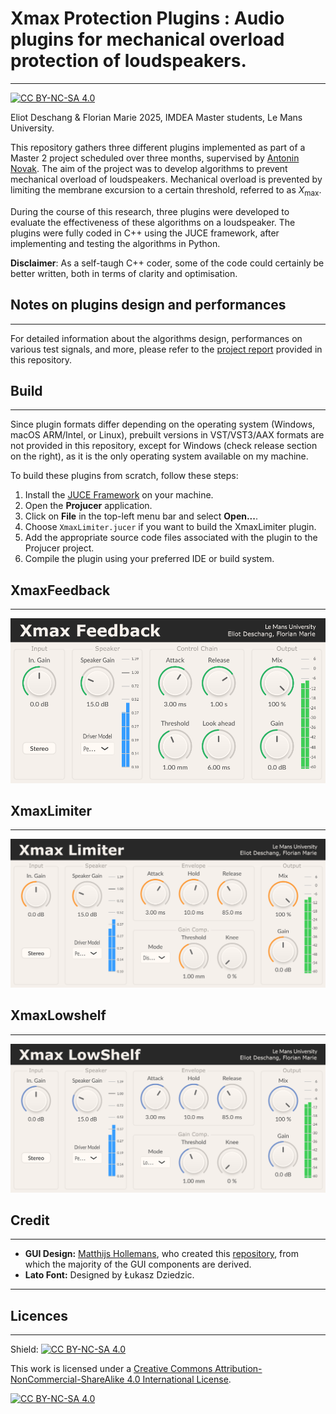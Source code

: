 # Xmax Protection Plugins : Audio plugins for mechanical overload protection of loudspeakers.
---
[![CC BY-NC-SA 4.0][cc-by-nc-sa-shield]][cc-by-nc-sa]


Eliot Deschang & Florian Marie 2025, IMDEA Master students, Le Mans University.

This repository gathers three different plugins implemented as part of a Master 2 project scheduled over three months, supervised by [Antonin Novak](https://ant-novak.com/). The aim of the project was to develop algorithms to prevent mechanical overload of loudspeakers. Mechanical overload is prevented by limiting the membrane excursion to a certain threshold, referred to as $X_{\text{max}}$.  

During the course of this research, three plugins were developed to evaluate the effectiveness of these algorithms on a loudspeaker. The plugins were fully coded in C++ using the JUCE framework, after implementing and testing the algorithms in Python.

**Disclaimer**: As a self-taugh C++ coder, some of the code could certainly be better written, both in terms of clarity and optimisation.

## Notes on plugins design and performances
---
For detailed information about the algorithms design, performances on various test signals, and more, please refer to the [project report](https://github.com/eliot-des/Xmax-Protection-Plugins/blob/main/Deschang_Marie_Mechanical_protection_algorithms_for_loudspeakers.pdf) provided in this repository.

## Build
---
Since plugin formats differ depending on the operating system (Windows, macOS ARM/Intel, or Linux), prebuilt versions in VST/VST3/AAX formats are not provided in this repository, except for Windows (check release section on the right), as it is the only operating system available on my machine.

To build these plugins from scratch, follow these steps:

1. Install the [JUCE Framework](https://juce.com/) on your machine.
2. Open the **Projucer** application.
3. Click on **File** in the top-left menu bar and select **Open...**.
4. Choose `XmaxLimiter.jucer` if you want to build the XmaxLimiter plugin.
5. Add the appropriate source code files associated with the plugin to the Projucer project.
6. Compile the plugin using your preferred IDE or build system.

## XmaxFeedback
---
![XmaxFeedback plugin image](https://github.com/eliot-des/Xmax-Protection-Plugins/blob/main/readme/XmaxFeedback.png)

## XmaxLimiter
---
![XmaxLimiter plugin image](https://github.com/eliot-des/Xmax-Protection-Plugins/blob/main/readme/XmaxLimiter.png)

## XmaxLowshelf
---
![XmaxLowShelf plugin image](https://github.com/eliot-des/Xmax-Protection-Plugins/blob/main/readme/XmaxLowShelf.png)


## Credit
---

- **GUI Design:** [Matthijs Hollemans](https://github.com/hollance), who created this [repository](https://github.com/TheAudioProgrammer/getting-started-book), from which the majority of the GUI components are derived.  
- **Lato Font:** Designed by Łukasz Dziedzic.
--- 

## Licences
---

Shield: [![CC BY-NC-SA 4.0][cc-by-nc-sa-shield]][cc-by-nc-sa]

This work is licensed under a
[Creative Commons Attribution-NonCommercial-ShareAlike 4.0 International License][cc-by-nc-sa].

[![CC BY-NC-SA 4.0][cc-by-nc-sa-image]][cc-by-nc-sa]

[cc-by-nc-sa]: http://creativecommons.org/licenses/by-nc-sa/4.0/
[cc-by-nc-sa-image]: https://licensebuttons.net/l/by-nc-sa/4.0/88x31.png
[cc-by-nc-sa-shield]: https://img.shields.io/badge/License-CC%20BY--NC--SA%204.0-lightgrey.svg

